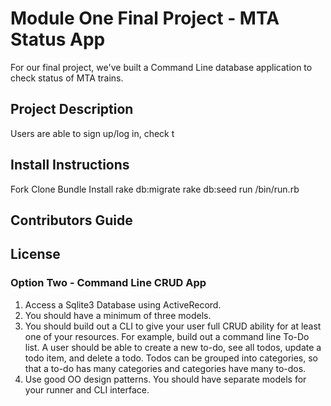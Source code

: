 # Module One Final Project - MTA Status App

For our final project, we've built a Command Line database application to check status of MTA trains.

## Project Description

Users are able to sign up/log in, check t

## Install Instructions

Fork
Clone
Bundle Install 
rake db:migrate
rake db:seed
run /bin/run.rb

## Contributors Guide 

## License



### Option Two - Command Line CRUD App

1. Access a Sqlite3 Database using ActiveRecord.
2. You should have a minimum of three models.
3. You should build out a CLI to give your user full CRUD ability for at least one of your resources. For example, build out a command line To-Do list. A user should be able to create a new to-do, see all todos, update a todo item, and delete a todo. Todos can be grouped into categories, so that a to-do has many categories and categories have many to-dos.
4. Use good OO design patterns. You should have separate models for your runner and CLI interface.







